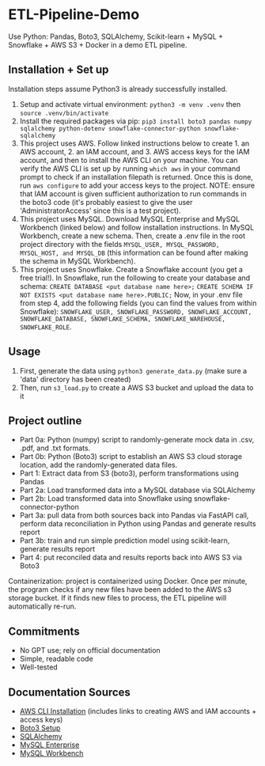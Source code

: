# ETL-Pipeline-Demo
Use Python: Pandas, Boto3, SQLAlchemy, Scikit-learn + MySQL + Snowflake + AWS S3 + Docker in a demo ETL pipeline.

## Installation + Set up
Installation steps assume Python3 is already successfully installed. 

1. Setup and activate virtual environment: `python3 -m venv .venv` then `source .venv/bin/activate`
2. Install the required packages via pip: `pip3 install boto3 pandas numpy sqlalchemy python-dotenv snowflake-connector-python snowflake-sqlalchemy`
3. This project uses AWS. Follow linked instructions below to create 1. an AWS account, 2. an IAM account, and 3. AWS access keys for the IAM account, and then to install the AWS CLI on your machine. You can verify the AWS CLI is set up by running `which aws` in your command prompt to check if an installation filepath is returned. Once this is done, run `aws configure` to add your access keys to the project. NOTE: ensure that IAM account is given sufficient authorization to run commands in the boto3 code (it's probably easiest to give the user 'AdministratorAccess' since this is a test project).
4. This project uses MySQL. Download MySQL Enterprise and MySQL Workbench (linked below) and follow installation instructions. In MySQL Workbench, create a new schema. Then, create a .env file in the root project directory with the fields `MYSQL_USER, MYSQL_PASSWORD, MYSQL_HOST, and MYSQL_DB` (this information can be found after making the schema in MySQL Workbench).
5. This project uses Snowflake. Create a Snowflake account (you get a free trial!). In Snowflake, run the following to create your database and schema: `CREATE DATABASE <put database name here>;`
`CREATE SCHEMA IF NOT EXISTS <put database name here>.PUBLIC;` Now, in your .env file from step 4, add the following fields (you can find the values from within Snowflake): `SNOWFLAKE_USER, SNOWFLAKE_PASSWORD, SNOWFLAKE_ACCOUNT, SNOWFLAKE_DATABASE, SNOWFLAKE_SCHEMA, SNOWFLAKE_WAREHOUSE, SNOWFLAKE_ROLE`.



## Usage

1. First, generate the data using `python3 generate_data.py` (make sure a 'data' directory has been created)
2. Then, run `s3_load.py` to create a AWS S3 bucket and upload the data to it

## Project outline
* Part 0a: Python (numpy) script to randomly-generate mock data in .csv, .pdf, and .txt formats.
* Part 0b: Python (Boto3) script to establish an AWS S3 cloud storage location, add the randomly-generated data files.
* Part 1: Extract data from S3 (boto3), perform transformations using Pandas
* Part 2a: Load transformed data into a MySQL database via SQLAlchemy
* Part 2b: Load transformed data into Snowflake using snowflake-connector-python
* Part 3a: pull data from both sources back into Pandas via FastAPI call, perform data reconciliation in Python using Pandas and generate results report
* Part 3b: train and run simple prediction model using scikit-learn, generate results report
* Part 4: put reconciled data and results reports back into AWS S3 via Boto3

Containerization: project is containerized using Docker. Once per minute, the program checks if any new files have been added to the AWS s3 storage bucket. If it finds new files to process, the ETL pipeline will automatically re-run.


## Commitments
* No GPT use; rely on official documentation
* Simple, readable code
* Well-tested


## Documentation Sources
* [AWS CLI Installation](https://docs.aws.amazon.com/cli/latest/userguide/getting-started-install.html) (includes links to creating AWS and IAM accounts + access keys)
* [Boto3 Setup](https://boto3.amazonaws.com/v1/documentation/api/latest/guide/sqs.html)
* [SQLAlchemy](https://docs.sqlalchemy.org/en/20/dialects/mysql.html#module-sqlalchemy.dialects.mysql.pymysql)
* [MySQL Enterprise](https://www.mysql.com/products/enterprise/)
* [MySQL Workbench](https://www.mysql.com/products/workbench/)